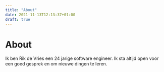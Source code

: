 ```yaml
---
title: "About"
date: 2021-11-13T12:13:37+01:00
draft: true
---
```


# About

Ik ben Rik de Vries een 24 jarige software engineer.
Ik sta altijd open voor een goed gesprek en om nieuwe dingen te leren.